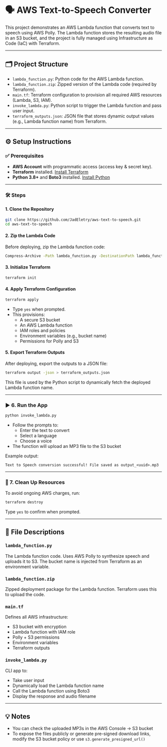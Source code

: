 # 🗣️ AWS Text-to-Speech Converter

This project demonstrates an AWS Lambda function that converts text to speech using AWS Polly. The Lambda function stores the resulting audio file in an S3 bucket, and the project is fully managed using Infrastructure as Code (IaC) with Terraform.

---

## 🗂 Project Structure

- `lambda_function.py`: Python code for the AWS Lambda function.
- `lambda_function.zip`: Zipped version of the Lambda code (required by Terraform).
- `main.tf`: Terraform configuration to provision all required AWS resources (Lambda, S3, IAM).
- `invoke_lambda.py`: Python script to trigger the Lambda function and pass user input.
- `terraform_outputs.json`: JSON file that stores dynamic output values (e.g., Lambda function name) from Terraform.

---

## ⚙️ Setup Instructions

### ✅ Prerequisites

- **AWS Account** with programmatic access (access key & secret key).
- **Terraform** installed. [Install Terraform](https://learn.hashicorp.com/tutorials/terraform/install-cli)
- **Python 3.8+** and **Boto3** installed. [Install Python](https://www.python.org/downloads/)

---

### 🛠 Steps

#### 1. **Clone the Repository**

```bash
git clone https://github.com/JadEletry/aws-text-to-speech.git
cd aws-text-to-speech
```

#### 2. **Zip the Lambda Code**

Before deploying, zip the Lambda function code:

```bash
Compress-Archive -Path lambda_function.py -DestinationPath lambda_function.zip -Force
```

#### 3. **Initialize Terraform**

```bash
terraform init
```

#### 4. **Apply Terraform Configuration**

```bash
terraform apply
```

- Type `yes` when prompted.
- This provisions:
  - A secure S3 bucket
  - An AWS Lambda function
  - IAM roles and policies
  - Environment variables (e.g., bucket name)
  - Permissions for Polly and S3

#### 5. **Export Terraform Outputs**

After deploying, export the outputs to a JSON file:

```bash
terraform output -json > terraform_outputs.json
```

This file is used by the Python script to dynamically fetch the deployed Lambda function name.

---

### ▶️ 6. **Run the App**

```bash
python invoke_lambda.py
```

- Follow the prompts to:
  - Enter the text to convert
  - Select a language
  - Choose a voice
- The function will upload an MP3 file to the S3 bucket

Example output:
```
Text to Speech conversion successful! File saved as output_<uuid>.mp3
```

---

### 🧹 7. **Clean Up Resources**

To avoid ongoing AWS charges, run:

```bash
terraform destroy
```

Type `yes` to confirm when prompted.

---

## 📄 File Descriptions

### `lambda_function.py`

The Lambda function code. Uses AWS Polly to synthesize speech and uploads it to S3. The bucket name is injected from Terraform as an environment variable.

### `lambda_function.zip`

Zipped deployment package for the Lambda function. Terraform uses this to upload the code.

### `main.tf`

Defines all AWS infrastructure:
- S3 bucket with encryption
- Lambda function with IAM role
- Polly + S3 permissions
- Environment variables
- Terraform outputs

### `invoke_lambda.py`

CLI app to:
- Take user input
- Dynamically load the Lambda function name
- Call the Lambda function using Boto3
- Display the response and audio filename

---

## 💡 Notes

- You can check the uploaded MP3s in the AWS Console → S3 bucket
- To expose the files publicly or generate pre-signed download links, modify the S3 bucket policy or use `s3.generate_presigned_url()`
